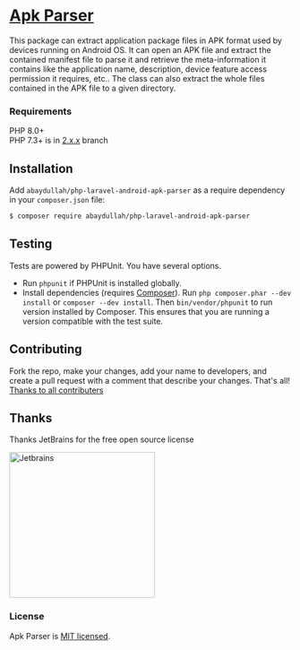 # [Apk Parser](http://tufanbarisyildirim.github.io/php-apk-parser/)

This package can extract application package files in APK format used by devices running on Android OS. It can open an
APK file and extract the contained manifest file to parse it and retrieve the meta-information it contains like the
application name, description, device feature access permission it requires, etc.. The class can also extract the whole
files contained in the APK file to a given directory.

### Requirements

PHP 8.0+  
PHP 7.3+ is in [2.x.x](https://github.com/tufanbarisyildirim/php-apk-parser/tree/v2.x.x) branch

Installation
------------

Add `abaydullah/php-laravel-android-apk-parser` as a require dependency in your `composer.json` file:

```sh
$ composer require abaydullah/php-laravel-android-apk-parser
```

## Testing

Tests are powered by PHPUnit. You have several options.

- Run `phpunit` if PHPUnit is installed globally.
- Install dependencies (requires [Composer](https://getcomposer.org/download)). Run `php composer.phar --dev install`
  or `composer --dev install`. Then `bin/vendor/phpunit` to run version installed by Composer. This ensures that you are
  running a version compatible with the test suite.

## Contributing

Fork the repo, make your changes, add your name to developers, and create a pull request with a comment that describe
your changes. That's all!
[Thanks to all contributers](https://github.com/tufanbarisyildirim/php-apk-parser/graphs/contributors)

## Thanks

Thanks JetBrains for the free open source license

<a href="https://www.jetbrains.com/?from=tufanbarisyildirim" target="_blank">
	<img src="https://resources.jetbrains.com/storage/products/company/brand/logos/jb_beam.png" width = "260" align=center  alt="Jetbrains"/>
</a>

### License

Apk Parser is [MIT licensed](./LICENSE.md).
